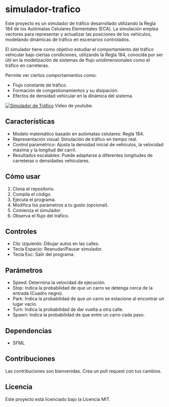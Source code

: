 # simulador-trafico
Este proyecto es un simulador de tráfico desarrollado utilizando la Regla 184 de los Autómatas Celulares Elementales (ECA). La simulación emplea vectores para representar y actualizar las posiciones de los vehículos, modelando dinámicas de tráfico en escenarios controlados.

El simulador tiene como objetivo estudiar el comportamiento del tráfico vehicular bajo ciertas condiciones, utilizando la Regla 184, conocida por ser útil en la modelización de sistemas de flujo unidimensionales como el tráfico en carreteras.

Permite ver ciertos comportamientos como:
* Flujo constante de tráfico.
* Formación de congestionamientos y su disipación.
* Efectos de densidad vehicular en la dinámica del sistema.

[![Simulador de Tráfico](https://img.youtube.com/vi/MlvBdhOyccU/0.jpg)](https://www.youtube.com/watch?v=MlvBdhOyccU)
Video de youtube.

## Características
* Modelo matemático basado en autómatas celulares: Regla 184.
* Representación visual: Simulación de tráfico en tiempo real.
* Control paramétrico: Ajusta la densidad inicial de vehículos, la velocidad máxima y la longitud del carril.
* Resultados escalables: Puede adaptarse a diferentes longitudes de carreteras o densidades vehiculares.

## Cómo usar

1.  Clona el repositorio.
2.  Compila el código.
3.  Ejecuta el programa.
4.  Modifica los parámetros a tu gusto (opcional).
5.  Comienza el simulador.
6.  Observa el flujo del tráfico.

## Controles

*   Clic izquierdo: Dibujar autos en las calles.
*   Tecla Espacio: Reanudar/Pausar simulador.
*   Tecla Esc: Salir del programa.

## Parámetros

*   Speed: Determina la velocidad de ejecución.
*   Stop: Indica la probabilidad de que un carro se detenga cerca de la entrada (Cuadro negro).
*   Park: Indica la probabilidad de que un carro se estacione al encontrar un lugar vacío.
*   Turn: Indica la probabilidad de dar vuelta a otra calle.
*   Spawn: Indica la probabilidad de que entre un carro cada paso.

## Dependencias

*   SFML

## Contribuciones

Las contribuciones son bienvenidas. Crea un pull request con tus cambios.

## Licencia

Este proyecto está licenciado bajo la Licencia MIT.
